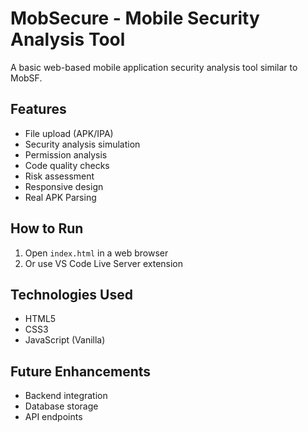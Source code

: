 # MobSecure - Mobile Security Analysis Tool

A basic web-based mobile application security analysis tool similar to MobSF.

## Features
- File upload (APK/IPA)
- Security analysis simulation
- Permission analysis
- Code quality checks
- Risk assessment
- Responsive design
- Real APK Parsing

## How to Run
1. Open `index.html` in a web browser
2. Or use VS Code Live Server extension

## Technologies Used
- HTML5
- CSS3
- JavaScript (Vanilla)

## Future Enhancements
- Backend integration
- Database storage
- API endpoints
